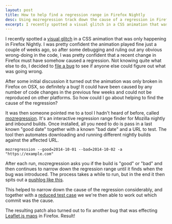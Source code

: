 ```yaml
---
layout: post
title: How to help find a regression range in Firefox Nightly
desc: Using mozregression track down the cause of a regression in Firefox
excerpt: I recently spotted a visual glitch in a CSS animation that was only happening in Firefox Nightly. I was pretty confident the animation played fine just a couple of weeks ago, so after some debugging and ruling out any obvious wrong-doing in the code, I was pretty confident that a recent change in Firefox must have somehow caused a regression. Not knowing quite what else to do, I decided to file a bug to see if anyone else could figure out what was going wrong.
---
```


I recently spotted a [visual glitch](https://bug1083079.bugzilla.mozilla.org/attachment.cgi?id=8506255) in a CSS animation that was only happening in Firefox Nightly. I was pretty confident the animation played fine just a couple of weeks ago, so after some debugging and ruling out any obvious wrong-doing in the code, I was pretty confident that a recent change in Firefox must have somehow caused a regression. Not knowing quite what else to do, I decided to [file a bug](https://bugzilla.mozilla.org/show_bug.cgi?id=1083079) to see if anyone else could figure out what was going wrong.

After some initial discussion it turned out the animation was only broken in Firefox on OSX, so definitely a bug! It could have been caused by any number of code changes in the previous few weeks and could not be reproduced on other platforms. So how could I go about helping to find the cause of the regression?

It was then someone pointed me to a tool I hadn't heard of before, called [mozregression](http://mozilla.github.io/mozregression/). It's an interactive regression range finder for Mozilla nightly and inbound builds. Once installed, all you need to do is pass in a last known "good date" together with a known "bad date" and a URL to test. The tool then automates downloading and running different nightly builds against the affected URL.

    mozregression --good=2014-10-01 --bad=2014-10-02 -a "https://example.com"

After each run, mozregression asks you if the build is "good" or "bad" and then continues to narrow down the regression range until it finds when the bug was introduced. The process takes a while to run, but in the end it then spits out a [pushlog like this](https://hg.mozilla.org/integration/mozilla-inbound/pushloghtml?fromchange=33a3fd4d1970&tochange=28519d825a23).

This helped to narrow down the cause of the regression considerably, and together with a [reduced test case](https://bug1083079.bugzilla.mozilla.org/attachment.cgi?id=8516184) we we're then able to work out which commit was the cause.

The resulting patch also turned out to fix another bug that was effecting [Leaflet.js maps](https://bugzilla.mozilla.org/show_bug.cgi?id=1105762) in Firefox. Result!
